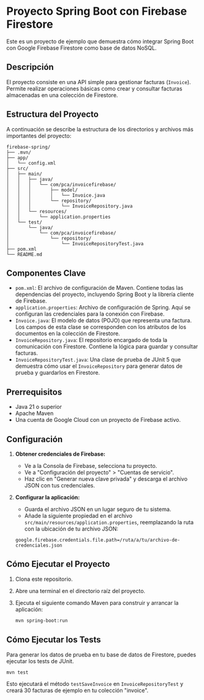 # Proyecto Spring Boot con Firebase Firestore

Este es un proyecto de ejemplo que demuestra cómo integrar Spring Boot con Google Firebase Firestore como base de datos NoSQL.

## Descripción

El proyecto consiste en una API simple para gestionar facturas (`Invoice`). Permite realizar operaciones básicas como crear y consultar facturas almacenadas en una colección de Firestore.

## Estructura del Proyecto

A continuación se describe la estructura de los directorios y archivos más importantes del proyecto:

```
firebase-spring/
├── .mvn/
├── app/
│   └── config.xml
├── src/
│   ├── main/
│   │   ├── java/
│   │   │   └── com/pca/invoicefirebase/
│   │   │       ├── model/
│   │   │       │   └── Invoice.java
│   │   │       └── repository/
│   │   │           └── InvoiceRepository.java
│   │   └── resources/
│   │       └── application.properties
│   └── test/
│       └── java/
│           └── com/pca/invoicefirebase/
│               └── repository/
│                   └── InvoiceRepositoryTest.java
├── pom.xml
└── README.md
```

## Componentes Clave

*   `pom.xml`: El archivo de configuración de Maven. Contiene todas las dependencias del proyecto, incluyendo Spring Boot y la librería cliente de Firebase.
*   `application.properties`: Archivo de configuración de Spring. Aquí se configuran las credenciales para la conexión con Firebase.
*   `Invoice.java`: El modelo de datos (POJO) que representa una factura. Los campos de esta clase se corresponden con los atributos de los documentos en la colección de Firestore.
*   `InvoiceRepository.java`: El repositorio encargado de toda la comunicación con Firestore. Contiene la lógica para guardar y consultar facturas.
*   `InvoiceRepositoryTest.java`: Una clase de prueba de JUnit 5 que demuestra cómo usar el `InvoiceRepository` para generar datos de prueba y guardarlos en Firestore.

## Prerrequisitos

*   Java 21 o superior
*   Apache Maven
*   Una cuenta de Google Cloud con un proyecto de Firebase activo.

## Configuración

1.  **Obtener credenciales de Firebase:**
    *   Ve a la Consola de Firebase, selecciona tu proyecto.
    *   Ve a "Configuración del proyecto" > "Cuentas de servicio".
    *   Haz clic en "Generar nueva clave privada" y descarga el archivo JSON con tus credenciales.

2.  **Configurar la aplicación:**
    *   Guarda el archivo JSON en un lugar seguro de tu sistema.
    *   Añade la siguiente propiedad en el archivo `src/main/resources/application.properties`, reemplazando la ruta con la ubicación de tu archivo JSON:

    ```properties
    google.firebase.credentials.file.path=/ruta/a/tu/archivo-de-credenciales.json
    ```

## Cómo Ejecutar el Proyecto

1.  Clona este repositorio.
2.  Abre una terminal en el directorio raíz del proyecto.
3.  Ejecuta el siguiente comando Maven para construir y arrancar la aplicación:

    ```bash
    mvn spring-boot:run
    ```

## Cómo Ejecutar los Tests

Para generar los datos de prueba en tu base de datos de Firestore, puedes ejecutar los tests de JUnit.

```bash
mvn test
```

Esto ejecutará el método `testSaveInvoice` en `InvoiceRepositoryTest` y creará 30 facturas de ejemplo en tu colección "invoice".
